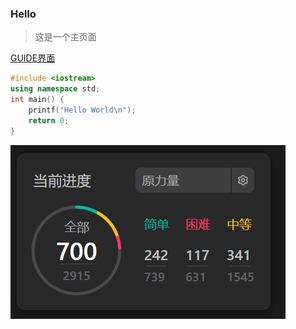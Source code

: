 ### Hello
>这是一个主页面

<!-- README.md相当于本目录 -->
[GUIDE界面](guide.md)

```C++
#include <iostream>
using namespace std;
int main() {
	printf("Hello World\n");
	return 0;
}
```
![](media/pages/mainpage/leecode.png) 
